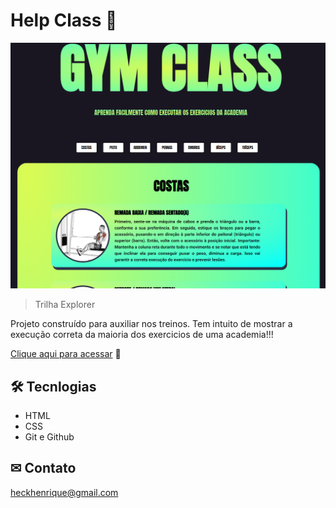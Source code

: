 # Help Class 🚀

![preview](./fundo.png)


> Trilha Explorer 

Projeto construído para auxiliar nos treinos. Tem intuito de mostrar a execução correta da maioria dos exercicios de uma academia!!!

[Clique aqui para acessar](https://henriqueheck.github.io/gymclass/) 🔗



## 🛠 Tecnlogias

- HTML 
- CSS
- Git e Github

## ✉ Contato

heckhenrique@gmail.com

